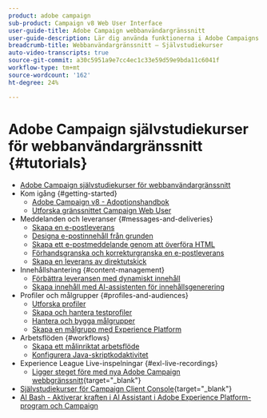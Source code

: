 ```yaml
---
product: adobe campaign
sub-product: Campaign v8 Web User Interface
user-guide-title: Adobe Campaign webbanvändargränssnitt
user-guide-description: Lär dig använda funktionerna i Adobe Campaigns webbanvändargränssnitt.
breadcrumb-title: Webbanvändargränssnitt – Självstudiekurser
auto-video-transcripts: true
source-git-commit: a30c5951a9e7cc4ec1c33e59d59e9bda11c6041f
workflow-type: tm+mt
source-wordcount: '162'
ht-degree: 24%

---
```



# Adobe Campaign självstudiekurser för webbanvändargränssnitt {#tutorials}

+ [Adobe Campaign självstudiekurser för webbanvändargränssnitt](/help/ac-web-learn-main/overview.md)
+ Kom igång {#getting-started}
   + [Adobe Campaign v8 - Adoptionshandbok](https://experienceleague.adobe.com/sv/docs/campaign-web/acs-to-ac/home)
   + [Utforska gränssnittet Campaign Web User](/help/get-started/explore-the-web-ui.md)
+ Meddelanden och leveranser {#messages-and-deliveries}
   + [Skapa en e-postleverans](/help/deliveries/create-an-email-delivery.md)
   + [Designa e-postinnehåll från grunden](/help/design-the-delivery/create-email-content-from-scratch.md)
   + [Skapa ett e-postmeddelande genom att överföra HTML](/help/design-the-delivery/create-an-email-by-uploading-html.md)
   + [Förhandsgranska och korrekturgranska en e-postleverans](/help/deliveries/preview-and-proof-an-email-delivery.md)
   + [Skapa en leverans av direktutskick](/help/design-the-delivery/create-a-direct-mail-delivery.md)
+ Innehållshantering {#content-management}
   + [Förbättra leveransen med dynamiskt innehåll](/help/design-the-delivery/enhance-a-delivery-with-dynamic-content.md)
   + [Skapa innehåll med AI-assistenten för innehållsgenerering](/help/design-the-delivery/create-content-using-the-ai-assistant.md)
+ Profiler och målgrupper {#profiles-and-audiences}
   + [Utforska profiler](/help/profiles-and-audiences/explore-profiles.md)
   + [Skapa och hantera testprofiler](/help/profiles-and-audiences/create-and-manage-test-profiles.md)
   + [Hantera och bygga målgrupper](/help/profiles-and-audiences/manage-and-build-audiences.md)
   + [Skapa en målgrupp med Experience Platform](/help/profiles-and-audiences/create-an-audience-with-experience-platform.md)
+ Arbetsflöden {#workflows}
   + [Skapa ett målinriktat arbetsflöde](/help/workflows/create-a-targeting-workflow.md)
   + [Konfigurera Java-skriptkodaktivitet](/help/workflows/configure-java-script-code-activity.md)
+ Experience League Live-inspelningar {#exl-live-recordings}
   + [Ligger steget före med nya Adobe Campaign webbgränssnitt](https://experienceleague.adobe.com/docs/events/experience-league-live-recordings/episodes/exl-live-episode-02-29-24.html){target="_blank"}
+ [Självstudiekurser för Campaign Client Console](https://experienceleague.adobe.com/docs/campaign-learn/tutorials/overview.html){target="_blank"}
+ [AI Bash - Aktiverar kraften i AI Assistant i Adobe Experience Platform-program och Campaign](https://experienceleague.adobe.com/en/docs/events/experience-league-live-recordings/episodes/exl-live-episode-09-26-24)
